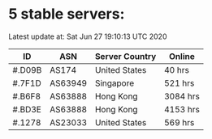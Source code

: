# 5 stable servers:

Latest update at: Sat Jun 27 19:10:13 UTC 2020

| ID | ASN | Server Country | Online |
| -- | --- | -------------- | ------ |
| #.D09B | AS174 | United States | 40 hrs |
| #.7F1D | AS63949 | Singapore | 521 hrs |
| #.B6F8 | AS63888 | Hong Kong | 3084 hrs |
| #.BD3E | AS63888 | Hong Kong | 4153 hrs |
| #.1278 | AS23033 | United States | 569 hrs |

